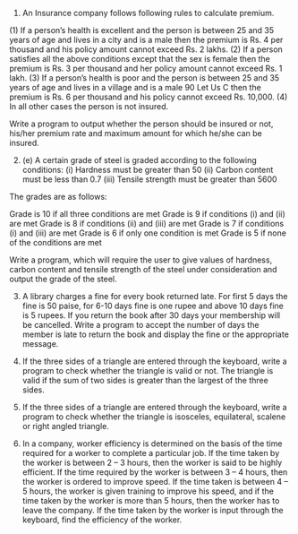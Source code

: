 1.  An Insurance company follows following rules to calculate
    premium.

(1) If a person’s health is excellent and the person is between
25 and 35 years of age and lives in a city and is a male
then the premium is Rs. 4 per thousand and his policy
amount cannot exceed Rs. 2 lakhs.
(2) If a person satisfies all the above conditions except that
the sex is female then the premium is Rs. 3 per thousand
and her policy amount cannot exceed Rs. 1 lakh.
(3) If a person’s health is poor and the person is between 25
and 35 years of age and lives in a village and is a male
90 Let Us C
then the premium is Rs. 6 per thousand and his policy
cannot exceed Rs. 10,000.
(4) In all other cases the person is not insured.

Write a program to output whether the person should be
insured or not, his/her premium rate and maximum amount
for which he/she can be insured.

2.  (e)
    A certain grade of steel is graded according to the following
    conditions:
    (i) Hardness must be greater than 50
    (ii) Carbon content must be less than 0.7
    (iii) Tensile strength must be greater than 5600

The grades are as follows:

Grade is 10 if all three conditions are met
Grade is 9 if conditions (i) and (ii) are met
Grade is 8 if conditions (ii) and (iii) are met
Grade is 7 if conditions (i) and (iii) are met
Grade is 6 if only one condition is met
Grade is 5 if none of the conditions are met

Write a program, which will require the user to give values of
hardness, carbon content and tensile strength of the steel
under consideration and output the grade of the steel.

3. A library charges a fine for every book returned late. For first
   5 days the fine is 50 paise, for 6-10 days fine is one rupee and
   above 10 days fine is 5 rupees. If you return the book after 30
   days your membership will be cancelled. Write a program to
   accept the number of days the member is late to return the
   book and display the fine or the appropriate message.

4. If the three sides of a triangle are entered through the
   keyboard, write a program to check whether the triangle is
   valid or not. The triangle is valid if the sum of two sides is
   greater than the largest of the three sides.

5. If the three sides of a triangle are entered through the
   keyboard, write a program to check whether the triangle is
   isosceles, equilateral, scalene or right angled triangle.

6. In a company, worker efficiency is determined on the basis of
   the time required for a worker to complete a particular job. If
   the time taken by the worker is between 2 – 3 hours, then the
   worker is said to be highly efficient. If the time required by
   the worker is between 3 – 4 hours, then the worker is ordered
   to improve speed. If the time taken is between 4 – 5 hours, the
   worker is given training to improve his speed, and if the time
   taken by the worker is more than 5 hours, then the worker has
   to leave the company. If the time taken by the worker is input
   through the keyboard, find the efficiency of the worker.
